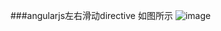 ###angularjs左右滑动directive
如图所示
![image](https://github.com/claire1028/angular-study/raw/master/swipe-left-right/picc.PNG)